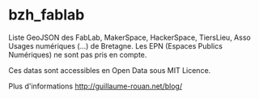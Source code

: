 # bzh_fablab
Liste GeoJSON des FabLab, MakerSpace, HackerSpace, TiersLieu, Asso Usages numériques (...) de Bretagne.
Les EPN (Espaces Publics Numériques) ne sont pas pris en compte.

Ces datas sont accessibles en Open Data sous MIT Licence.

Plus d'informations http://guillaume-rouan.net/blog/
